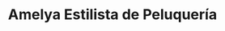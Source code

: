 ---
title: "Amelya Estilista de Peluquería"
url: /zamora/amelya-estilista-de-peluqueria/
shop: peluquería
---